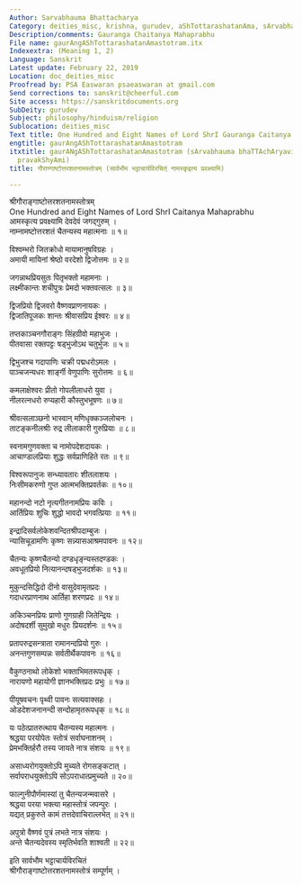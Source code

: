 ```yaml
---
Author: Sarvabhauma Bhattacharya
Category: deities_misc, krishna, gurudev, aShTottarashatanAma, sArvabhaumabhaTTAchArya
Description/comments: Gauranga Chaitanya Mahaprabhu
File name: gaurAngAShTottarashatanAmastotram.itx
Indexextra: (Meaning 1, 2)
Language: Sanskrit
Latest update: February 22, 2019
Location: doc_deities_misc
Proofread by: PSA Easwaran psaeaswaran at gmail.com
Send corrections to: sanskrit@cheerful.com
Site access: https://sanskritdocuments.org
SubDeity: gurudev
Subject: philosophy/hinduism/religion
Sublocation: deities_misc
Text title: One Hundred and Eight Names of Lord ShrI Gauranga Caitanya Mahaprabhu
engtitle: gaurAngAShTottarashatanAmastotram
itxtitle: gaurANgAShTottarashatanAmastotram (sArvabhauma bhaTTAchAryavirachitM nAmaskRitya
  pravakShyAmi)
title: गौराण्गाष्टोत्तरशतनामस्तोत्रम् (सार्वभौम भट्टाचार्यविरचित्ं नामस्कृइत्य प्रवक्ष्यामि)

---
```

  
 श्रीगौराङ्गाष्टोत्तरशतनामस्तोत्रम्   
One Hundred and Eight Names of Lord ShrI Caitanya Mahaprabhu   
आमस्कृत्य प्रवक्ष्यामि देवदेवं जगद्गुरुम् ।  
नाम्नामष्टोत्तरशतं चैतन्यस्य महात्मनाः ॥ १॥  
  
विश्वम्भरो जितक्रोधो मायामानुषविग्रहः ।  
अमायी मायिनां श्रेष्ठो वरदेशो द्विजोत्तमः ॥ २॥  
  
जगन्नाथप्रियसुतः पितृभक्तो महामनाः ।  
लक्ष्मीकान्तः शचीपुत्रः प्रेमदो भक्तवत्सलः ॥ ३॥  
  
द्विजप्रियो द्विजवरो वैष्णवप्राणनायकः ।  
द्विजातिपूजकः शान्तः श्रीवासप्रिय ईश्वरः ॥ ४॥  
  
तप्तकाञ्चनगौराङ्गः सिंहग्रीवो महाभुजः ।  
पीतवासा रक्तपट्टः षड्भुजोऽथ चतुर्भुजः ॥ ५॥  
  
द्विभुजश्च गदापाणिः चक्री पद्मधरोऽमलः ।  
पाञ्चजन्यधरः शार्ङ्गी वेणुपाणिः सुरोत्तमः ॥ ६॥  
  
कमलाक्षेश्वरः प्रीतो गोपलीलाधरो युवा ।  
नीलरत्नधरो रुप्यहारी कौस्तुभभूषणः ॥ ७॥  
  
श्रीवत्सलाञ्छनो भास्वान् मणिधृक्कञ्जलोचनः ।  
ताटङ्कनीलश्रीः रुद्र लीलाकारी गुरुप्रियाः ॥ ८॥  
  
स्वनामगुणवक्ता च नामोपदेशदायकः ।  
आचाण्डालप्रियाः शुद्धः सर्वप्राणिहिते रतः ॥ ९॥  
  
विश्वरूपानुजः सन्ध्यावतारः शीतलाशयः ।  
निःसीमकरुणो गुप्त आत्मभक्तिप्रवर्तकः ॥ १०॥  
  
महानन्दो नटो नृत्यगीतनामप्रियः कविः ।  
आर्तिप्रियः शुचिः शुद्धो भावदो भगवत्प्रियाः ॥ ११॥  
  
इन्द्रादिसर्वलोकेशवन्दितश्रीपदाम्बुजः ।  
न्यासिचूडामणिः कृष्णः सन्न्यासआश्रमपावनः ॥ १२॥  
  
चैतन्यः कृष्णचैतन्यो दण्डधृङ्न्यस्तदण्डकः ।  
अवधूतप्रियो नित्यानन्दषड्भुजदर्शकः ॥ १३॥  
  
मुकुन्दसिद्धिदो दीनो वासुदेवामृतप्रदः ।  
गदाधरप्राणनाथ आर्तिहा शरणप्रदः ॥ १४॥  
  
अकिञ्चनप्रियः प्राणो गुणग्राही जितेन्द्रियः ।  
अदोषदर्शी सुमुखो मधुरः प्रियदर्शनः ॥ १५॥  
  
प्रतापरुद्रसन्त्राता रामानन्दप्रियो गुरुः ।  
अनन्तगुणसम्पन्नः सर्वतीर्थैकपावनः ॥ १६॥  
  
वैकुण्ठनाथो लोकेशो भक्ताभिमतरूपधृक् ।  
नारायणो महायोगी ज्ञानभक्तिप्रदः प्रभुः ॥ १७॥  
  
पीयूषवचनः पृथ्वी पावनः सत्यवाक्सहः ।  
ओडदेशजनानन्दी सन्दोहामृतरूपधृक् ॥ १८॥  
  
यः पठेत्प्रातरुत्थाय चैतन्यस्य महात्मनः ।  
श्रद्धया परयोपेतः स्तोत्रं सर्वाघनाशनम् ।  
प्रेमभक्तिर्हरौ तस्य जायते नात्र संशयः ॥ १९॥  
  
असाध्यरोगयुक्तोऽपि मुच्यते रोगसङ्कटात् ।  
सर्वापराधयुक्तोऽपि सोऽपराधात्प्रमुच्यते ॥ २०॥  
  
फाल्गुनीपौर्णमास्यां तु चैतन्यजन्मवासरे ।  
श्रद्धया परया भक्त्या महास्तोत्रं जपन्पुरः ।  
यद्यत् प्रकुरुते कामं तत्तदेवाचिराल्लभेत् ॥ २१॥  
  
अपुत्रो वैष्णवं पुत्रं लभते नात्र संशयः ।  
अन्ते चैतन्यदेवस्य स्मृतिर्भवति शाश्वती ॥ २२॥  
  
इति सार्वभौम भट्टाचार्यविरचितं  
               श्रीगौराङ्गाष्टोत्तरशतनामस्तोत्रं सम्पूर्णम् ।  
  
  
